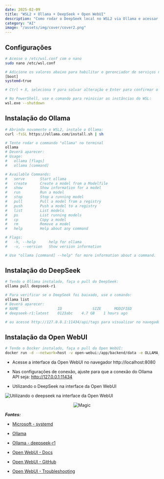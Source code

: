 ```yaml
---
date: 2025-02-09
title: "WSL2 + Ollama + DeepSeek + Open WebUI"
description: "Como rodar o DeepSeek local no WSL2 via Ollama e acessar a interface da Open WebUI via navegador"
category: "AI"
image: "/assets/img/cover/cover2.png"
---
```


## Configurações

```bash
# Acesse o /etc/wsl.conf com o nano
sudo nano /etc/wsl.conf

# Adicione os valores abaixo para habilitar o gerenciador de serviços no WSL2 
[boot]
systemd=true

# Ctrl + X, seleciona Y para salvar alteração e Enter para confirmar o nome do arquivo

# No PowerShell, use o comando para reiniciar as instâncias do WSL:
wsl.exe --shutdown
```

## Instalação do Ollama

```bash
# Abrindo novamente o WSL2, instale o Ollama:
curl -fsSL https://ollama.com/install.sh | sh

# Tente rodar o commando "ollama" no terminal
ollama
# Deverá aparecer:
# Usage:
#   ollama [flags]
#   ollama [command]

# Available Commands:
#   serve       Start ollama
#   create      Create a model from a Modelfile
#   show        Show information for a model
#   run         Run a model
#   stop        Stop a running model
#   pull        Pull a model from a registry
#   push        Push a model to a registry
#   list        List models
#   ps          List running models
#   cp          Copy a model
#   rm          Remove a model
#   help        Help about any command

# Flags:
#   -h, --help      help for ollama
#   -v, --version   Show version information

# Use "ollama [command] --help" for more information about a command.
```

## Instalação do DeepSeek

```bash
# Tendo o Ollama instalado, faça o pull do DeepSeek:
ollama pull deepseek-r1

# Para verificar se o DeepSeek foi baixado, use o comando:
ollama list 
# Deverá aparecer:
# NAME                  ID              SIZE      MODIFIED
# deepseek-r1:latest    0123abc    4.7 GB    1 hours ago

# ou acesse http://127.0.0.1:11434/api/tags para visualizar no navegador
```

## Instalação da Open WebUI

```bash
# Tendo o Docker instalado, faça o pull da Open WebUI:
docker run -d --network=host -v open-webui:/app/backend/data -e OLLAMA_BASE_URL=http://127.0.0.1:11434 --name open-webui --restart always ghcr.io/open-webui/open-webui:main
```

- Acesse a interface da Open WebUI no navegador http://localhost:8080

- Nas configurações de conexão, ajuste para que a conexão do Ollama API seja: http://127.0.0.1:11434

- Utilizando o DeepSeek na interface da Open WebUI

<div class="midSize">

![Utilizando o deepseek na interface da Open WebUI](/assets/img/ai/deepseek.png)

</div>

<div class="smallSize" align="center">

![Magic](https://media1.tenor.com/images/a3ef12891434d1a97d124c7faf633904/tenor.gif)

</div>

***Fontes:***

- <a href="https://learn.microsoft.com/en-us/windows/wsl/systemd#how-to-enable-systemd" target="_blank" rel="noopener noreferrer">Microsoft - systemd</a>

- <a href="https://ollama.com/download/linux" target="_blank" rel="noopener noreferrer">Ollama</a>

- <a href="https://ollama.com/library/deepseek-r1" target="_blank" rel="noopener noreferrer">Ollama - deepseek-r1 </a>

- <a href="https://docs.openwebui.com/" target="_blank" rel="noopener noreferrer">Open WebUI - Docs</a>

- <a href="https://github.com/open-webui/open-webui" target="_blank" rel="noopener noreferrer">Open WebUI - GitHub</a>

- <a href="https://github.com/open-webui/open-webui/blob/main/TROUBLESHOOTING.md" target="_blank" rel="noopener noreferrer">Open WebUI - Troubleshooting</a>
